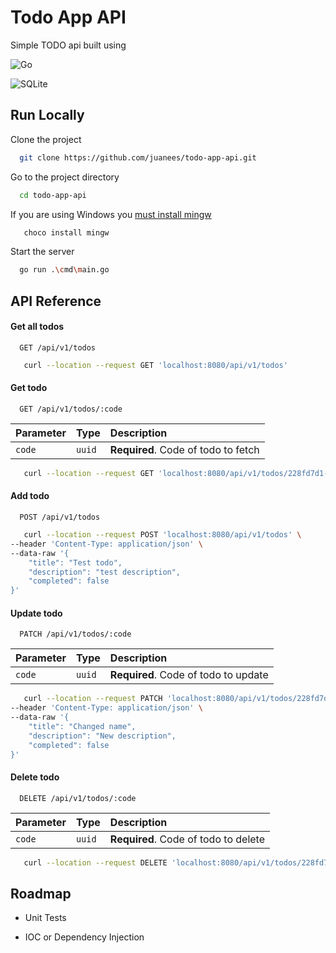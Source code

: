 # Todo App API

Simple TODO api built using

![Go](https://img.shields.io/badge/go-%2300ADD8.svg?style=for-the-badge&logo=go&logoColor=white) 

![SQLite](https://img.shields.io/badge/sqlite-%2307405e.svg?style=for-the-badge&logo=sqlite&logoColor=white)

## Run Locally

Clone the project

```bash
  git clone https://github.com/juanees/todo-app-api.git
```

Go to the project directory

```bash
  cd todo-app-api
```

If you are using Windows you [must install mingw](https://github.com/mattn/go-sqlite3/issues/467)

```bash
   choco install mingw
```

Start the server

```bash
  go run .\cmd\main.go
```

## API Reference

#### Get all todos

```http
  GET /api/v1/todos
```

```bash
   curl --location --request GET 'localhost:8080/api/v1/todos'
```

#### Get todo

```http
  GET /api/v1/todos/:code
```

| Parameter | Type     | Description                       |
| :-------- | :------- | :-------------------------------- |
| `code`      | `uuid` | **Required**. Code of todo to fetch |

```bash
   curl --location --request GET 'localhost:8080/api/v1/todos/228fd7d1-cec0-4486-ae0e-4db638d302db'
```

#### Add todo

```http
  POST /api/v1/todos
```

```bash
   curl --location --request POST 'localhost:8080/api/v1/todos' \
--header 'Content-Type: application/json' \
--data-raw '{
    "title": "Test todo",
    "description": "test description",
    "completed": false
}'
```

#### Update todo

```http
  PATCH /api/v1/todos/:code
```

| Parameter | Type     | Description                       |
| :-------- | :------- | :-------------------------------- |
| `code`      | `uuid` | **Required**. Code of todo to update |


```bash
   curl --location --request PATCH 'localhost:8080/api/v1/todos/228fd7d1-cec0-4486-ae0e-4db638d302db' \
--header 'Content-Type: application/json' \
--data-raw '{
    "title": "Changed name",
    "description": "New description",
    "completed": false
}'
```

#### Delete todo

```http
  DELETE /api/v1/todos/:code
```

| Parameter | Type     | Description                       |
| :-------- | :------- | :-------------------------------- |
| `code`      | `uuid` | **Required**. Code of todo to delete |


```bash
   curl --location --request DELETE 'localhost:8080/api/v1/todos/228fd7d1-cec0-4486-ae0e-4db638d302db'
```
## Roadmap

- Unit Tests

- IOC or Dependency Injection

